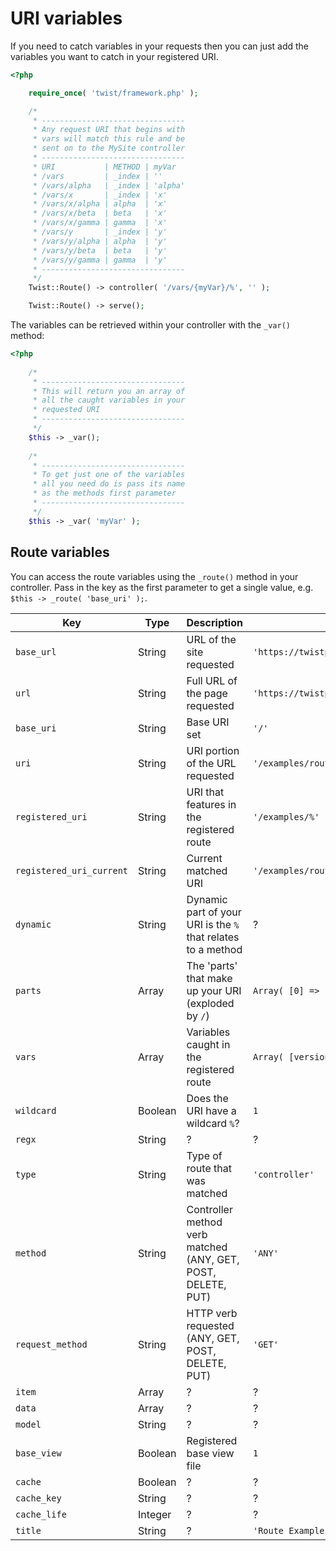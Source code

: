 # URI variables

If you need to catch variables in your requests then you can just add the variables you want to catch in your registered URI.

```php
<?php

    require_once( 'twist/framework.php' );

    /*
     * --------------------------------
     * Any request URI that begins with
     * vars will match this rule and be
     * sent on to the MySite controller
     * --------------------------------
     * URI           | METHOD | myVar
     * /vars         | _index | ''
     * /vars/alpha   | _index | 'alpha'
     * /vars/x       | _index | 'x'
     * /vars/x/alpha | alpha  | 'x'
     * /vars/x/beta  | beta   | 'x'
     * /vars/x/gamma | gamma  | 'x'
     * /vars/y       | _index | 'y'
     * /vars/y/alpha | alpha  | 'y'
     * /vars/y/beta  | beta   | 'y'
     * /vars/y/gamma | gamma  | 'y'
     * --------------------------------
     */
    Twist::Route() -> controller( '/vars/{myVar}/%', '' );

    Twist::Route() -> serve();
```

The variables can be retrieved within your controller with the `_var()` method:

```php
<?php
    
    /*
     * --------------------------------
     * This will return you an array of
     * all the caught variables in your
     * requested URI
     * --------------------------------
     */
    $this -> _var();
    
    /*
     * --------------------------------
     * To get just one of the variables
     * all you need do is pass its name
     * as the methods first parameter
     * --------------------------------
     */
    $this -> _var( 'myVar' );
```

## Route variables

You can access the route variables using the `_route()` method in your controller. Pass in the key as the first parameter to get a single value, e.g. `$this -> _route( 'base_uri' );`.

| Key                      | Type    | Description                                                  | Example                                  |
| ------------------------ | ------- | ------------------------------------------------------------ | ---------------------------------------- |
| `base_url`               | String  | URL of the site requested                                    | `'https://twistphp.com'`                 |
| `url`                    | String  | Full URL of the page requested                               | `'https://twistphp.com/examples/routes'` |
| `base_uri`               | String  | Base URI set                                                 | `'/'`                                    |
| `uri`                    | String  | URI portion of the URL requested                             | `'/examples/routes'`                     |
| `registered_uri`         | String  | URI that features in the registered route                    | `'/examples/%'`                          |
| `registered_uri_current` | String  | Current matched URI                                          | `'/examples/routes'`                     |
| `dynamic`                | String  | Dynamic part of your URI is the `%` that relates to a method | ?                                        |
| `parts`                  | Array   | The 'parts' that make up your URI (exploded by `/`)          | `Array( [0] => 'debug' )`                |
| `vars`                   | Array   | Variables caught in the registered route                     | `Array( [version] => '3.0.0' )`          |
| `wildcard`               | Boolean | Does the URI have a wildcard `%`?                            | `1`                                      |
| `regx`                   | String  | ?                                                            | ?                                        |
| `type`                   | String  | Type of route that was matched                               | `'controller'`                           |
| `method`                 | String  | Controller method verb matched (ANY, GET, POST, DELETE, PUT) | `'ANY'`                                  |
| `request_method`         | String  | HTTP verb requested (ANY, GET, POST, DELETE, PUT)            | `'GET'`                                  |
| `item`                   | Array   | ?                                                            | ?                                        |
| `data`                   | Array   | ?                                                            | ?                                        |
| `model`                  | String  | ?                                                            | ?                                        |
| `base_view`              | Boolean | Registered base view file                                    | `1`                                      |
| `cache`                  | Boolean | ?                                                            | ?                                        |
| `cache_key`              | String  | ?                                                            | ?                                        |
| `cache_life`             | Integer | ?                                                            | ?                                        |
| `title`                  | String  | ?                                                            | `'Route Examples - TwistPHP'`            |
